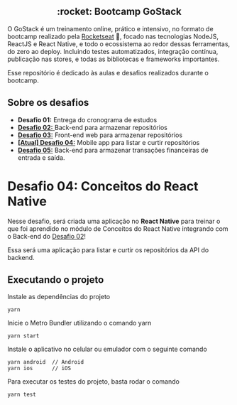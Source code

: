 <h2 align="center">
  :rocket: Bootcamp GoStack
</h2>

O GoStack é um treinamento online, prático e intensivo, no formato de bootcamp realizado pela [Rocketseat](https://rocketseat.com.br/) 💜, focado nas tecnologias NodeJS, ReactJS e React Native, e todo o ecossistema ao redor dessas ferramentas, do zero ao deploy. Incluindo testes automatizados, integração contínua, publicação nas stores, e todas as bibliotecas e frameworks importantes.

Esse repositório é dedicado às aulas e desafios realizados durante o bootcamp.

## Sobre os desafios
* __Desafio 01:__ Entrega do cronograma de estudos
* [__Desafio 02:__ ](https://github.com/tmegumi/gostack-desafio-conceitos-nodejs) Back-end para armazenar repositórios
* [__Desafio 03:__](https://github.com/tmegumi/gostack-desafio-conceitos-reactjs) Front-end web para armazenar repositórios
* [__[Atual] Desafio 04:__](https://github.com/tmegumi/gostack-desafio-conceitos-react-native) Mobile app para listar e curtir repositórios
* [__Desafio 05:__](https://github.com/tmegumi/gostack-desafio-fundamentos-node) Back-end para armazenar transações financeiras de entrada e saída.

# Desafio 04: Conceitos do React Native

Nesse desafio, será criada uma aplicação no __React Native__ para treinar o que foi aprendido no módulo de Conceitos do React Native integrando com o Back-end do [Desafio 02](https://github.com/tmegumi/gostack-desafio-conceitos-nodejs)!

Essa será uma aplicação para listar e curtir os repositórios da API do backend.

## Executando o projeto
Instale as dependências do projeto
```
yarn
```
Inicie o Metro Bundler utilizando o comando yarn
```
yarn start
```
Instale o aplicativo no celular ou emulador com o seguinte comando
```
yarn android  // Android
yarn ios      // iOS
```
Para executar os testes do projeto, basta rodar o comando
```
yarn test
```
